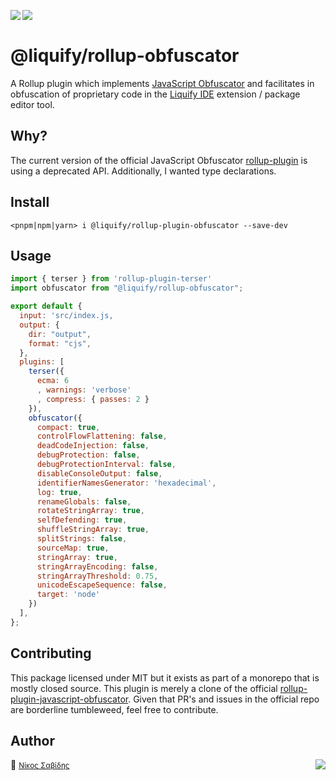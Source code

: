 <img src="https://img.shields.io/circleci/build/github/panoply/liquify/circleci-project-setup?token=54a787fdd39139be0add226455eb4d07f34f9d3f&style=flat-square&logo=CircleCI&label=&labelColor=555" align="left" />&nbsp;&nbsp;<img align="left" src="https://img.shields.io/librariesio/release/npm/@liquify/specs?style=flat-square&label=&logoWidth=28&labelColor=555&logo=data:image/svg+xml;base64,PHN2ZyB4bWxucz0iaHR0cDovL3d3dy53My5vcmcvMjAwMC9zdmciIHZpZXdCb3g9IjAgMCAyNCA5LjMzIj48dGl0bGU+bnBtPC90aXRsZT48cGF0aCBkPSJNMCwwVjhINi42N1Y5LjMzSDEyVjhIMjRWMFpNNi42Nyw2LjY2SDUuMzN2LTRINHY0SDEuMzRWMS4zM0g2LjY3Wm00LDBWOEg4VjEuMzNoNS4zM1Y2LjY2SDEwLjY3Wm0xMiwwSDIxLjM0di00SDIwdjRIMTguNjd2LTRIMTcuMzR2NEgxNC42N1YxLjMzaDhabS0xMi00SDEyVjUuMzNIMTAuNjZaIiBzdHlsZT0iZmlsbDojZmZmIi8+PC9zdmc+" />

# @liquify/rollup-obfuscator

A Rollup plugin which implements [JavaScript Obfuscator](https://github.com/javascript-obfuscator/javascript-obfuscator) and facilitates in obfuscation of proprietary code in the [Liquify IDE](#) extension / package editor tool.

## Why?

The current version of the official JavaScript Obfuscator [rollup-plugin](https://github.com/javascript-obfuscator/) is using a deprecated API. Additionally, I wanted type declarations.

## Install

```cli
<pnpm|npm|yarn> i @liquify/rollup-plugin-obfuscator --save-dev
```

## Usage

```js
import { terser } from 'rollup-plugin-terser'
import obfuscator from "@liquify/rollup-obfuscator";

export default {
  input: 'src/index.js,
  output: {
    dir: "output",
    format: "cjs",
  },
  plugins: [
    terser({
      ecma: 6
      , warnings: 'verbose'
      , compress: { passes: 2 }
    }),
    obfuscator({
      compact: true,
      controlFlowFlattening: false,
      deadCodeInjection: false,
      debugProtection: false,
      debugProtectionInterval: false,
      disableConsoleOutput: false,
      identifierNamesGenerator: 'hexadecimal',
      log: true,
      renameGlobals: false,
      rotateStringArray: true,
      selfDefending: true,
      shuffleStringArray: true,
      splitStrings: false,
      sourceMap: true,
      stringArray: true,
      stringArrayEncoding: false,
      stringArrayThreshold: 0.75,
      unicodeEscapeSequence: false,
      target: 'node'
    })
  ],
};
```

## Contributing

This package licensed under MIT but it exists as part of a monorepo that is mostly closed source. This plugin is merely a clone of the official [rollup-plugin-javascript-obfuscator](https://github.com/javascript-obfuscator/rollup-plugin-javascript-obfuscator/). Given that PR's and issues in the official repo are borderline tumbleweed, feel free to contribute.

## Author

🥛 <small>[Νίκος Σαβίδης](mailto:nicos@gmx.com)</small> <img align="right" src="https://img.shields.io/badge/-@sisselsiv-1DA1F2?logo=twitter&logoColor=fff" />
